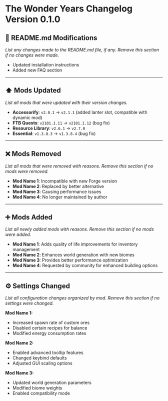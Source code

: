 # The Wonder Years Changelog Version 0.1.0

## 📖 README.md Modifications
*List any changes made to the README.md file, if any. Remove this section if no changes were made.*

- Updated installation instructions
- Added new FAQ section

---

## ⬆️ Mods Updated
*List all mods that were updated with their version changes.*

- **Accessorify**: `v2.0.1` → `v2.1.1` (added lanter slot, compatible with dynamic mod)
- **FTB Quests**: `v2101.1.11` → `v2101.1.12` (bug fix)
- **Resource Library**: `v2.6.1` → `v2.7.0`
- **Essential**: `v1.3.8.3` → `v1.3.8.4` (bug fix)

---

## ❌ Mods Removed
*List all mods that were removed with reasons. Remove this section if no mods were removed.*

- **Mod Name 1**: Incompatible with new Forge version
- **Mod Name 2**: Replaced by better alternative
- **Mod Name 3**: Causing performance issues
- **Mod Name 4**: No longer maintained by author

---

## ➕ Mods Added
*List all newly added mods with reasons. Remove this section if no mods were added.*

- **Mod Name 1**: Adds quality of life improvements for inventory management
- **Mod Name 2**: Enhances world generation with new biomes
- **Mod Name 3**: Provides better performance optimization
- **Mod Name 4**: Requested by community for enhanced building options

---

## ⚙️ Settings Changed
*List all configuration changes organized by mod. Remove this section if no settings were changed.*

**Mod Name 1:**
- Increased spawn rate of custom ores
- Disabled certain recipes for balance
- Modified energy consumption rates

**Mod Name 2:**
- Enabled advanced tooltip features
- Changed keybind defaults
- Adjusted GUI scaling options

**Mod Name 3:**
- Updated world generation parameters
- Modified biome weights
- Enabled compatibility mode
